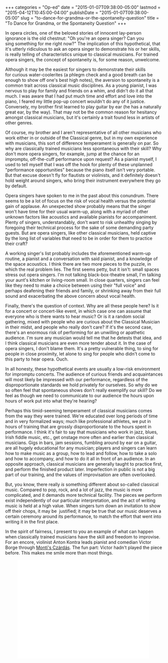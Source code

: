 +++
categories = "Op-ed"
date = "2015-01-07T09:38:00-05:00"
lastmod = "2015-04-12T10:45:00-04:00"
publishDate = "2015-01-07T09:38:00-05:00"
slug = "to-dance-for-grandma-or-the-spontaneity-question"
title = "To Dance for Grandma, or the Spontaneity Question"
+++

<p>In opera&nbsp;circles, one of the beloved stories of innocent lay-person ignorance is the old chestnut: "Oh you're&nbsp;an opera singer? Can you sing&nbsp;something for me right now?" The implication of this hypothetical, that it's utterly ridiculous to ask an opera singer to demonstrate his or her skills, is really telling of characteristics unique to classical musicians. For trained opera singers, the concept of spontaneity is, for some reason, unwelcome.</p><p>Although it may be the easiest for singers to demonstrate&nbsp;their skills for&nbsp;curious water-coolerites (a phlegm check and a good breath can be enough to show off one's best high notes), the aversion to spontaneity is a common trait across classical music disciplines. As a young pianist, I was nervous&nbsp;to play for family and friends on a whim, and didn't do it all that much. I was aware that I had put much time and effort and love into the piano, I feared my little pop-up concert wouldn't do any of it&nbsp;justice. Conversely, my brother first learned to play guitar by ear (he has a naturally great ear, by the way). That may not be the common reason&nbsp;for hesitancy amongst classical musicians, but it's certainly a trait found less in artists of other genres.</p><p>Of course, my brother and I aren't representative&nbsp;of all&nbsp;other musicians who work either in or&nbsp;outside of the Classical genre, but in my own experience with musicians, this sort of difference temperament is generally on par. So why are classically trained musicians less spontaneous with their skill? Why don't more opera singers, for example, jump at the chance for an impromptu, off-the-cuff performance upon request? As a pianist myself, I used to tell myself that I was off the hook for plenty of these unplanned "performance opportunities" because the piano itself isn't very portable. But that excuse doesn't fly for flautists or violinists, and it definitely doesn't hold weight around singers, who bring their instrument everywhere they go by default.</p><p>Opera singers have spoken to me in the past about this conundrum. There seems to be a lot of focus on the risk of vocal health versus the potential gain of applause. An unexpected show probably means that the singer won't have time for their usual warm-up, along with a myriad of other unknown factors like acoustics and available pianists for accompaniment. Plenty of singers, understandably, don't want to risk unhealthy singing by foregoing their technical process for the sake of some demanding party guests. But are opera singers, like other classical musicians, held captive by&nbsp;the long list of variables that need to be in order for them to practice their craft?</p><p>A working singer's list probably includes the aforementioned warm-up routine, a pianist and a conversation with said pianist, and a knowledge of the space acoustics. I think there are two more pieces to the puzzle, in which the real problem lies. The first seems petty, but it isn't: small spaces stress out opera singers. I'm not talking black-box-theatre small, I'm talking your aunt's kitchen or living-room small. In close quarters, singers can feel like they need to make a choice between using their "full voice" and perhaps deafening their friends and family, or shrinking away from their full sound and exacerbating the above concern about vocal health.</p><p>Finally, there's the question of context. Why are all these people here? Is it for a concert or concert-like event, in which case one can assume that everyone who is there wants to hear music? Or is it a random social gathering, mixed with people who are curious about the Classical Musician in their midst, and people who really&nbsp;don't care? If it's the second case, there's an enormous risk of performing for an unwilling or apathetic audience. I'm sure any musician would tell me that he detests that idea, and I think classical musicians are even more tender about it. In the case of opera singers, I don't blame them. It's a pretty vulnerable thing, to sing for people in close proximity, let alone to sing for people who didn't come to this party to hear opera. Ouch.</p><p>In all honesty, these hypothetical events are usually a low-risk environment for impromptu concerts. The audience of curious friends and acquaintances will most likely be impressed with our performance, regardless of the disproportionate standards we hold privately for ourselves. So why do we so often feel that spontaneous shows don't really exemplify our skill? Do we feel as though we need to communicate to our audience the hours upon hours of work put into what they're hearing?</p><p>Perhaps this timid-seeming temperament of classical musicians comes from the way they were trained.&nbsp;We're educated over long periods of time and in very formalized ways; much like professional athletes, we put in hours of training that are grossly disproportionate to the hours spent in performance. I think it's fair to say that musicians who work in jazz, blues, Irish fiddle music, etc., get onstage more often and earlier than classical musicians. Gigs in bars, jam sessions, fumbling around by ear on a guitar, are all hugely educational for any musician; players and singers can learn how to make music as a group, how to lead and follow, how to take a solo and how to accompany, and how to do it all in front of an audience. In an opposite approach, classical musicians are generally taught to practice first, and perform the finished product later. Imperfection in public is not a big part of our training, and the values of improvisation are often overlooked.</p><p>But, you know, there really&nbsp;<em>is</em> something different about so-called classical music. Compared to pop, rock, and a lot of jazz, the music is more complicated, and it demands more technical facility. The pieces we perform exist independently of our particular interpretation, and the act of writing music is held at a high value. When singers turn down an invitation to show off their chops, it may be &nbsp;justified; it may be true that our music deserves a certain&nbsp;ceremony around its performance, to match the effort that went into writing it in the first place.</p><p>In the spirit of fairness, I present to you an example of what can happen when classically trained musicians have the skill and freedom to improvise. For&nbsp;an encore, violinist Anton Kontra leads pianist and comedian&nbsp;Victor Borge through <a href="http://imslp.org/wiki/Cs%C3%A1rd%C3%A1s_%28Monti,_Vittorio%29" target="_blank">Monti's Czárdás</a>. The fun part: Victor hadn't played the piece before. This makes me smile more than most things.</p><p><figure data-type="video"><iframe src="//www.youtube.com/embed/tvUbrbFdJ8g" width="420" height="315" frameborder="0" allowfullscreen="allowfullscreen"></iframe></figure></p>
